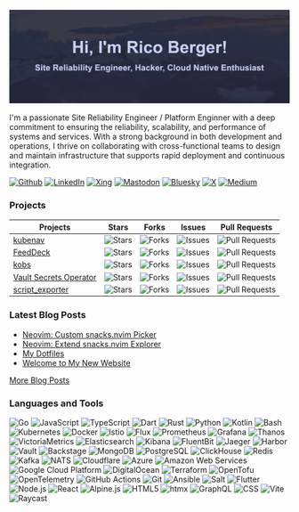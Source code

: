 ![Header](./templates/assets/img/header.jpg)

I'm a passionate Site Reliability Engineer / Platform Enginner with a deep
commitment to ensuring the reliability, scalability, and performance of systems
and services. With a strong background in both development and operations, I
thrive on collaborating with cross-functional teams to design and maintain
infrastructure that supports rapid deployment and continuous integration.

[![Github](https://img.shields.io/badge/GitHub-181717.svg?&style=for-the-badge&logo=GitHub&logoColor=white)](https://github.com/ricoberger)
[![LinkedIn](https://img.shields.io/badge/LinkedIn-%230077B5.svg?&style=for-the-badge&logo=LinkedIn&logoColor=white)](https://www.linkedin.com/in/ricoberger/)
[![Xing](https://img.shields.io/badge/Xing-006567.svg?&style=for-the-badge&logo=Xing&logoColor=white)](https://www.xing.com/profile/Rico_Berger5)
[![Mastodon](https://img.shields.io/badge/Mastodon-6364FF.svg?&style=for-the-badge&logo=Mastodon&logoColor=white)](https://hachyderm.io/@ricoberger)
[![Bluesky](https://img.shields.io/badge/Bluesky-0285FF.svg?&style=for-the-badge&logo=Bluesky&logoColor=white)](https://bsky.app/profile/ricoberger.bsky.social)
[![X](https://img.shields.io/badge/X-000000.svg?&style=for-the-badge&logo=X&logoColor=white)](https://twitter.com/rico_berger)
[![Medium](https://img.shields.io/badge/Medium-000000.svg?&style=for-the-badge&logo=Medium&logoColor=white)](https://medium.com/@ricoberger)

### Projects

| Projects                                                                       | Stars                                                                                                               | Forks                                                                                                               | Issues                                                                                                                | Pull Requests                                                                                                                   |
| ------------------------------------------------------------------------------ | ------------------------------------------------------------------------------------------------------------------- | ------------------------------------------------------------------------------------------------------------------- | --------------------------------------------------------------------------------------------------------------------- | ------------------------------------------------------------------------------------------------------------------------------- |
| [kubenav](https://github.com/kubenav/kubenav)                                  | ![Stars](https://img.shields.io/github/stars/kubenav/kubenav?style=flat-square&labelColor=343b41)                   | ![Forks](https://img.shields.io/github/forks/kubenav/kubenav?style=flat-square&labelColor=343b41)                   | ![Issues](https://img.shields.io/github/issues/kubenav/kubenav?style=flat-square&labelColor=343b41)                   | ![Pull Requests](https://img.shields.io/github/issues-pr/kubenav/kubenav?style=flat-square&labelColor=343b41)                   |
| [FeedDeck](https://github.com/feeddeck/feeddeck)                               | ![Stars](https://img.shields.io/github/stars/feeddeck/feeddeck?style=flat-square&labelColor=343b41)                 | ![Forks](https://img.shields.io/github/forks/feeddeck/feeddeck?style=flat-square&labelColor=343b41)                 | ![Issues](https://img.shields.io/github/issues/feeddeck/feeddeck?style=flat-square&labelColor=343b41)                 | ![Pull Requests](https://img.shields.io/github/issues-pr/feeddeck/feeddeck?style=flat-square&labelColor=343b41)                 |
| [kobs](https://github.com/kobsio/kobs)                                         | ![Stars](https://img.shields.io/github/stars/kobsio/kobs?style=flat-square&labelColor=343b41)                       | ![Forks](https://img.shields.io/github/forks/kobsio/kobs?style=flat-square&labelColor=343b41)                       | ![Issues](https://img.shields.io/github/issues/kobsio/kobs?style=flat-square&labelColor=343b41)                       | ![Pull Requests](https://img.shields.io/github/issues-pr/kobsio/kobs?style=flat-square&labelColor=343b41)                       |
| [Vault Secrets Operator](https://github.com/ricoberger/vault-secrets-operator) | ![Stars](https://img.shields.io/github/stars/ricoberger/vault-secrets-operator?style=flat-square&labelColor=343b41) | ![Forks](https://img.shields.io/github/forks/ricoberger/vault-secrets-operator?style=flat-square&labelColor=343b41) | ![Issues](https://img.shields.io/github/issues/ricoberger/vault-secrets-operator?style=flat-square&labelColor=343b41) | ![Pull Requests](https://img.shields.io/github/issues-pr/ricoberger/vault-secrets-operator?style=flat-square&labelColor=343b41) |
| [script_exporter](https://github.com/ricoberger/script_exporter)               | ![Stars](https://img.shields.io/github/stars/ricoberger/script_exporter?style=flat-square&labelColor=343b41)        | ![Forks](https://img.shields.io/github/forks/ricoberger/script_exporter?style=flat-square&labelColor=343b41)        | ![Issues](https://img.shields.io/github/issues/ricoberger/script_exporter?style=flat-square&labelColor=343b41)        | ![Pull Requests](https://img.shields.io/github/issues-pr/ricoberger/script_exporter?style=flat-square&labelColor=343b41)        |

### Latest Blog Posts

- [Neovim: Custom snacks.nvim Picker](https://ricoberger.de/blog/posts/neovim-custom-snacks-nvim-picker/)
- [Neovim: Extend snacks.nvim Explorer](https://ricoberger.de/blog/posts/neovim-extend-snacks-nvim-explorer/)
- [My Dotfiles](https://ricoberger.de/blog/posts/my-dotfiles/)
- [Welcome to My New Website](https://ricoberger.de/blog/posts/welcome-to-my-wew-website/)

[More Blog Posts](https://ricoberger.de/blog/)

### Languages and Tools

![Go](https://img.shields.io/badge/-Go-00ADD8?style=flat-square&logo=Go&logoColor=white)
![JavaScript](https://img.shields.io/badge/-JavaScript-F7DF1E?style=flat-square&logo=JavaScript&logoColor=white)
![TypeScript](https://img.shields.io/badge/-TypeScript-3178C6?style=flat-square&logo=TypeScript&logoColor=white)
![Dart](https://img.shields.io/badge/-Dart-0175C2?style=flat-square&logo=Dart&logoColor=white)
![Rust](https://img.shields.io/badge/-Rust-000000?style=flat-square&logo=Rust&logoColor=white)
![Python](https://img.shields.io/badge/-Python-3776AB?style=flat-square&logo=Python&logoColor=white)
![Kotlin](https://img.shields.io/badge/-Kotlin-7F52FF?style=flat-square&logo=Kotlin&logoColor=white)
![Bash](https://img.shields.io/badge/-Bash-4EAA25?style=flat-square&logo=GNUBash&logoColor=white)
![Kubernetes](https://img.shields.io/badge/-Kubernetes-326CE5?style=flat-square&logo=Kubernetes&logoColor=white)
![Docker](https://img.shields.io/badge/-Docker-2496ED?style=flat-square&logo=Docker&logoColor=white)
![Istio](https://img.shields.io/badge/-Istio-466BB0?style=flat-square&logo=Istio&logoColor=white)
![Flux](https://img.shields.io/badge/-Flux-5468FF?style=flat-square&logo=Flux&logoColor=white)
![Prometheus](https://img.shields.io/badge/-Prometheus-E6522C?style=flat-square&logo=Prometheus&logoColor=white)
![Grafana](https://img.shields.io/badge/-Grafana-F46800?style=flat-square&logo=Grafana&logoColor=white)
![Thanos](https://img.shields.io/badge/-Thanos-6D41FF?style=flat-square&logo=Thanos&logoColor=white)
![VictoriaMetrics](https://img.shields.io/badge/-VictoriaMetrics-621773?style=flat-square&logo=VictoriaMetrics&logoColor=white)
![Elasticsearch](https://img.shields.io/badge/-Elasticsearch-005571?style=flat-square&logo=Elasticsearch&logoColor=white)
![Kibana](https://img.shields.io/badge/-Kibana-005571?style=flat-square&logo=Kibana&logoColor=white)
![FluentBit](https://img.shields.io/badge/-FluentBit-49BDA5?style=flat-square&logo=FluentBit&logoColor=white)
![Jaeger](https://img.shields.io/badge/-Jaeger-66CFE3?style=flat-square&logo=Jaeger&logoColor=white)
![Harbor](https://img.shields.io/badge/-Harbor-60B932?style=flat-square&logo=Harbor&logoColor=white)
![Vault](https://img.shields.io/badge/-Vault-FFEC6E?style=flat-square&logo=Vault&logoColor=white)
![Backstage](https://img.shields.io/badge/-Backstage-9BF0E1?style=flat-square&logo=Backstage&logoColor=white)
![MongoDB](https://img.shields.io/badge/-MongoDB-47A248?style=flat-square&logo=MongoDB&logoColor=white)
![PostgreSQL](https://img.shields.io/badge/-PostgreSQL-4169E1?style=flat-square&logo=PostgreSQL&logoColor=white)
![ClickHouse](https://img.shields.io/badge/-ClickHouse-FFCC01?style=flat-square&logo=ClickHouse&logoColor=white)
![Redis](https://img.shields.io/badge/-Redis-FF4438?style=flat-square&logo=Redis&logoColor=white)
![Kafka](https://img.shields.io/badge/-Kafka-231F20?style=flat-square&logo=ApacheKafka&logoColor=white)
![NATS](https://img.shields.io/badge/-NATS-27AAE1?style=flat-square&logo=NATS.io&logoColor=white)
![Cloudflare](https://img.shields.io/badge/-Cloudflare-F38020?style=flat-square&logo=Cloudflare&logoColor=white)
![Azure](https://img.shields.io/badge/-Azure-069AF3?style=flat-square&logo=Azure&logoColor=white)
![Amazon Web Services](https://img.shields.io/badge/-Amazon_Web_Services-232F3E?style=flat-square&logo=AmazonWebServices&logoColor=white)
![Google Cloud Platform](https://img.shields.io/badge/-Google_Cloud_Platform-1a73e8?style=flat-square&logo=GoogleCloud&logoColor=white)
![DigitalOcean](https://img.shields.io/badge/-DigitalOcean-0080FF?style=flat-square&logo=DigitalOcean&logoColor=white)
![Terraform](https://img.shields.io/badge/-Terraform-844FBA?style=flat-square&logo=Terraform&logoColor=white)
![OpenTofu](https://img.shields.io/badge/-OpenTofu-FFDA18?style=flat-square&logo=OpenTofu&logoColor=white)
![OpenTelemetry](https://img.shields.io/badge/-OpenTelemetry-000000?style=flat-square&logo=OpenTelemetry&logoColor=white)
![GitHub Actions](https://img.shields.io/badge/-GitHub_Actions-2088FF?style=flat-square&logo=GitHubActions&logoColor=white)
![Git](https://img.shields.io/badge/-Git-F05032?style=flat-square&logo=Git&logoColor=white)
![Ansible](https://img.shields.io/badge/-Ansible-EE0000?style=flat-square&logo=Ansible&logoColor=white)
![Salt](https://img.shields.io/badge/-Salt-57BCAD?style=flat-square&logo=SaltProject&logoColor=white)
![Flutter](https://img.shields.io/badge/-Flutter-02569B?style=flat-square&logo=Flutter&logoColor=white)
![Node.js](https://img.shields.io/badge/-Node.js-5FA04E?style=flat-square&logo=Node.js&logoColor=white)
![React](https://img.shields.io/badge/-React-61DAFB?style=flat-square&logo=React&logoColor=white)
![Alpine.js](https://img.shields.io/badge/-Alpine.js-8BC0D0?style=flat-square&logo=Alpine.js&logoColor=white)
![HTML5](https://img.shields.io/badge/-HTML5-E34F26?style=flat-square&logo=HTML5&logoColor=white)
![htmx](https://img.shields.io/badge/-htmx-3366CC?style=flat-square&logo=htmx&logoColor=white)
![GraphQL](https://img.shields.io/badge/-GraphQL-E10098?style=flat-square&logo=GraphQL&logoColor=white)
![CSS](https://img.shields.io/badge/-CSS-663399?style=flat-square&logo=CSS&logoColor=white)
![Vite](https://img.shields.io/badge/-Vite-646CFF?style=flat-square&logo=Vite&logoColor=white)
![Raycast](https://img.shields.io/badge/-Raycast-FF6363?style=flat-square&logo=Raycast&logoColor=white)

